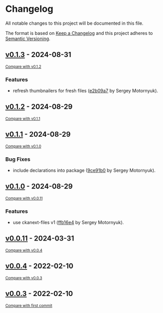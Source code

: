 # Changelog

All notable changes to this project will be documented in this file.

The format is based on [Keep a Changelog](http://keepachangelog.com/en/1.0.0/)
and this project adheres to [Semantic Versioning](http://semver.org/spec/v2.0.0.html).

<!-- insertion marker -->
## [v0.1.3](https://github.com/DataShades/ckanext-thumbnailer/releases/tag/v0.1.3) - 2024-08-31

<small>[Compare with v0.1.2](https://github.com/DataShades/ckanext-thumbnailer/compare/v0.1.2...v0.1.3)</small>

### Features

- refresh thumbnailers for fresh files ([e2b09a7](https://github.com/DataShades/ckanext-thumbnailer/commit/e2b09a7d2320901fe6547d3e0f95030fdb1273e5) by Sergey Motornyuk).

## [v0.1.2](https://github.com/DataShades/ckanext-thumbnailer/releases/tag/v0.1.2) - 2024-08-29

<small>[Compare with v0.1.1](https://github.com/DataShades/ckanext-thumbnailer/compare/v0.1.1...v0.1.2)</small>

## [v0.1.1](https://github.com/DataShades/ckanext-thumbnailer/releases/tag/v0.1.1) - 2024-08-29

<small>[Compare with v0.1.0](https://github.com/DataShades/ckanext-thumbnailer/compare/v0.1.0...v0.1.1)</small>

### Bug Fixes

- include declarations into package ([9ce91b0](https://github.com/DataShades/ckanext-thumbnailer/commit/9ce91b01eb5d905d0e809def60f34db757a893ea) by Sergey Motornyuk).

## [v0.1.0](https://github.com/DataShades/ckanext-thumbnailer/releases/tag/v0.1.0) - 2024-08-29

<small>[Compare with v0.0.11](https://github.com/DataShades/ckanext-thumbnailer/compare/v0.0.11...v0.1.0)</small>

### Features

- use ckanext-files v1 ([ffb16e4](https://github.com/DataShades/ckanext-thumbnailer/commit/ffb16e43f3e49223fb7120f16ae2e669427ecb55) by Sergey Motornyuk).

## [v0.0.11](https://github.com/DataShades/ckanext-thumbnailer/releases/tag/v0.0.11) - 2024-03-31

<small>[Compare with v0.0.4](https://github.com/DataShades/ckanext-thumbnailer/compare/v0.0.4...v0.0.11)</small>

## [v0.0.4](https://github.com/DataShades/ckanext-thumbnailer/releases/tag/v0.0.4) - 2022-02-10

<small>[Compare with v0.0.3](https://github.com/DataShades/ckanext-thumbnailer/compare/v0.0.3...v0.0.4)</small>

## [v0.0.3](https://github.com/DataShades/ckanext-thumbnailer/releases/tag/v0.0.3) - 2022-02-10

<small>[Compare with first commit](https://github.com/DataShades/ckanext-thumbnailer/compare/0d708216caf96dc7f7eb5c9024814173877fda93...v0.0.3)</small>

